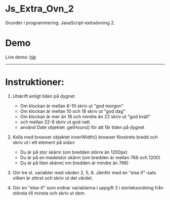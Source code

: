 # Js_Extra_Ovn_2
Grunder i programmering: JavaScript-extraövning 2.

# Demo
Live demo: [här](https://dvard.github.io/JS_Extra_Ovn_2)

___

# Instruktioner:


1. Utskrift enligt tiden på dygnet
    * Om klockan är mellan 6-10 skriv ut "god morgon"
    * Om klockan är mellan 10 och 18 skriv ut "god dag"
    * Om klockan är mer än 18 och mindre än 22 skriv ut "god kväll"
    * och mellan 22-6 skriv ut god natt.
    * använd Date objektet .getHours() för att får tiden på dygnet

2. Kolla med browser objektet innerWidth() browser fönstrets bredd och skriv ut i ett element på sidan:
    * Du är på stor skärm (om bredden större än 1200px)
    * Du är på en medelstor skärm (om bredden är mellan 768 och 1200)
    * Du är på liten skärm( om bredden är mindre än 768)

3. Gör tre st. variabler med värden 2, 5, 8. Jämför med en "else if"-sats vilken är störst och skriv ut det värdet. 

4. Gör en "else-if" som ordnar variablerna i uppgift 3 i storleksordning från största till minsta och skriv ut dem.
